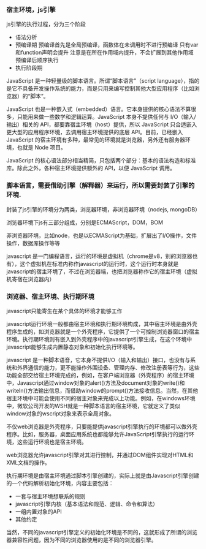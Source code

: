 ### 宿主环境，js引擎

js引擎的执行过程，分为三个阶段

* 语法分析
* 预编译期
  预编译首先是全局预编译，函数体在未调用时不进行预编译
  只有var和function声明会提升
  注意是在所在作用域内提升，不会扩展到其他作用域
  预编译后顺序执行
* 执行阶段期

JavaScript 是一种轻量级的脚本语言。所谓“脚本语言”（script language），指的是它不具备开发操作系统的能力，而是只用来编写控制其他大型应用程序（比如浏览器）的“脚本”。

JavaScript 也是一种嵌入式（embedded）语言。它本身提供的核心语法不算很多，只能用来做一些数学和逻辑运算。JavaScript 本身不提供任何与 I/O（输入/输出）相关的 API，都要靠宿主环境（host）提供，所以 JavaScript 只合适嵌入更大型的应用程序环境，去调用宿主环境提供的底层 API。目前，已经嵌入 JavaScript 的宿主环境有多种，最常见的环境就是浏览器，另外还有服务器环境，也就是 Node 项目。

JavaScript 的核心语法部分相当精简，只包括两个部分：基本的语法构造和标准库。除此之外，各种宿主环境提供额外的 API，以便 JavaScript 调用。



### 脚本语言，需要借助引擎（解释器）来运行，所以需要封装了引擎的环境.
封装了js引擎的环境分为两类，浏览器环境，非浏览器环境（nodejs, mongoDB）

浏览器环境下js有三部分组成，分别是ECMAScript，DOM，BOM

非浏览器环境，比如node，也是以ECMAScript为基础，扩展出了I/O操作，文件操作，数据库操作等等



javascript 是一门编程语言，运行的环境是虚拟机（chrome是v8，别的浏览器也有），这个虚拟机在标准内称作javascript的运行时，这个运行时本身就是javascript的宿主环境了，不过在浏览器端，也把浏览器称作它的宿主环境（虚拟机寄宿在浏览器内）



### 浏览器、宿主环境、执行期环境

javascript只能寄生在某个具体的环境才能够工作

javascript运行环境一般都由宿主环境和执行期环境构成，其中宿主环境是由外壳程序生成的，如浏览器就是一个外壳程序，它提供了一个可控制浏览器窗口的宿主环境。执行期环境则有嵌入到外壳程序中的javascript引擎生成，在这个环境中javascript能够生成内置静态对象和初始化执行环境等。　　

javascript 是一种脚本语音，它本身不提供I/O（输入和输出）接口，也没有与系统和外界通信的能力，更不能操作外围设备、管理内存、修改注册表等行为，这些功能全部交给宿主环境完成的，例如，在客户端浏览器（外壳程序）的宿主环境中，Javascript通过window对象的alert()方法及document对象的write()和writeIn()方法输出信息，而借助window的prompt()方法接收信息。当然，在其他宿主环境中可能会使用不同的宿主对象来完成以上功能。例如，在windows环境中，微软公司开发的WSH就是一种脚本语言的宿主环境，它就定义了类似window对象的wscript对象来表示全局对象。

不仅web浏览器是外壳程序，只要能提供javascript引擎执行的环境都可以做外壳程序。比如，服务器，桌面应用系统也都能够允许JavaScript引擎执行的运行环境，这些运行环境也是宿主环境。　　

web浏览器允许javascript引擎对其进行控制，并通过DOM组件实现对HTML和XML文档的操作。

执行期环境是由宿主环境通过脚本引擎创建的，实际上就是由Javascript引擎创建的一个代码解析初始化环境，内容主要包括：

* 一套与宿主环境想联系的规则
* javascript引擎内核（基本语法和规范、逻辑、命令和算法）　　
* 一组内置对象的API
* 其他约定

当然，不同的javascript引擎定义的初始化环境是不同的，这就形成了所谓的浏览器兼容性问题，因为不同的浏览器使用的是不同的浏览器引擎。      

